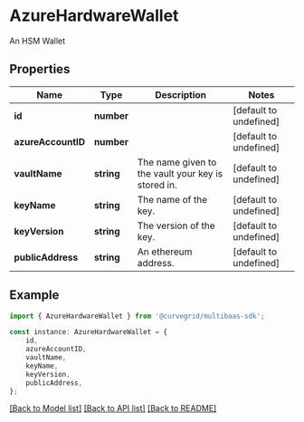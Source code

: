 # AzureHardwareWallet

An HSM Wallet

## Properties

Name | Type | Description | Notes
------------ | ------------- | ------------- | -------------
**id** | **number** |  | [default to undefined]
**azureAccountID** | **number** |  | [default to undefined]
**vaultName** | **string** | The name given to the vault your key is stored in. | [default to undefined]
**keyName** | **string** | The name of the key. | [default to undefined]
**keyVersion** | **string** | The version of the key. | [default to undefined]
**publicAddress** | **string** | An ethereum address. | [default to undefined]

## Example

```typescript
import { AzureHardwareWallet } from '@curvegrid/multibaas-sdk';

const instance: AzureHardwareWallet = {
    id,
    azureAccountID,
    vaultName,
    keyName,
    keyVersion,
    publicAddress,
};
```

[[Back to Model list]](../README.md#documentation-for-models) [[Back to API list]](../README.md#documentation-for-api-endpoints) [[Back to README]](../README.md)
